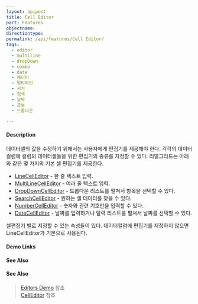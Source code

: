 ```yaml
---
layout: apipost
title: Cell Editor
part: Features
objectname: 
directiontype: 
permalink: /api/features/Cell Editor/
tags:
  - editor
  - multiline
  - dropDown
  - combo
  - date  
  - 에디터
  - 멀티라인
  - 서치
  - 검색
  - 날짜 
  - 콤보
  - 드롭다운

---
```



#### Description

데이터셀의 값을 수정하기 위해서는 사용자에게 편집기를 제공해야 한다. 각각의 데이터컬럼에 컬럼의 데이터셀들을 위한 편집기의 종류를 지정할 수 있다. 리얼그리드는 아래와 같은 몇 가지의 기본 셀 편집기를 제공한다.

* [LineCellEditor](/api/types/LineCellEditor) - 한 줄 텍스트 입력.  
* [MultiLineCellEditor](/api/types/MultiLineCellEditor) - 여러 줄 텍스트 입력.  
* [DropDownCellEditor](/api/types/DropDownCellEditor) - 드롭다운 리스트를 펼쳐서 항목을 선택할 수 있다.  
* [SearchCellEditor](/api/types/SearchCellEditor) - 원하는 셀 데이터를 찾을 수 있다.    
* [NumberCellEditor](/api/types/NumberCellEditor) - 숫자와 관련 기호만을 입력할 수 있다. 
* [DateCellEditor](/api/types/DateCellEditor) - 날짜를 입력하거나 달력 리스트를 펼쳐서 날짜를 선택할 수 있다.  

셀편집기 별로 지정할 수 있는 속성들이 있다. 데이터컬럼에 편집기를 지정하지 않으면 LineCellEditor가 기본으로 사용된다.
 

#### Demo Links
#### See Also

#### See Also

> [Editors Demo](http://demo.realgrid.net/Demo/Editors) 참조  
> [CellEditor](/api/types/CellEditor/) 참조  
 